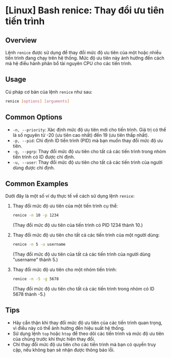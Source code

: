 # [Linux] Bash renice: Thay đổi ưu tiên tiến trình

## Overview
Lệnh `renice` được sử dụng để thay đổi mức độ ưu tiên của một hoặc nhiều tiến trình đang chạy trên hệ thống. Mức độ ưu tiên này ảnh hưởng đến cách mà hệ điều hành phân bổ tài nguyên CPU cho các tiến trình.

## Usage
Cú pháp cơ bản của lệnh `renice` như sau:

```bash
renice [options] [arguments]
```

## Common Options
- `-n, --priority`: Xác định mức độ ưu tiên mới cho tiến trình. Giá trị có thể là số nguyên từ -20 (ưu tiên cao nhất) đến 19 (ưu tiên thấp nhất).
- `-p, --pid`: Chỉ định ID tiến trình (PID) mà bạn muốn thay đổi mức độ ưu tiên.
- `-g, --pgrp`: Thay đổi mức độ ưu tiên cho tất cả các tiến trình trong nhóm tiến trình có ID được chỉ định.
- `-u, --user`: Thay đổi mức độ ưu tiên cho tất cả các tiến trình của người dùng được chỉ định.

## Common Examples
Dưới đây là một số ví dụ thực tế về cách sử dụng lệnh `renice`:

1. Thay đổi mức độ ưu tiên của một tiến trình cụ thể:
   ```bash
   renice -n 10 -p 1234
   ```
   (Thay đổi mức độ ưu tiên của tiến trình có PID 1234 thành 10.)

2. Thay đổi mức độ ưu tiên cho tất cả các tiến trình của một người dùng:
   ```bash
   renice -n 5 -u username
   ```
   (Thay đổi mức độ ưu tiên của tất cả các tiến trình của người dùng "username" thành 5.)

3. Thay đổi mức độ ưu tiên cho một nhóm tiến trình:
   ```bash
   renice -n -5 -g 5678
   ```
   (Thay đổi mức độ ưu tiên cho tất cả các tiến trình trong nhóm có ID 5678 thành -5.)

## Tips
- Hãy cẩn thận khi thay đổi mức độ ưu tiên của các tiến trình quan trọng, vì điều này có thể ảnh hưởng đến hiệu suất hệ thống.
- Sử dụng lệnh `top` hoặc `htop` để theo dõi các tiến trình và mức độ ưu tiên của chúng trước khi thực hiện thay đổi.
- Chỉ thay đổi mức độ ưu tiên cho các tiến trình mà bạn có quyền truy cập, nếu không bạn sẽ nhận được thông báo lỗi.